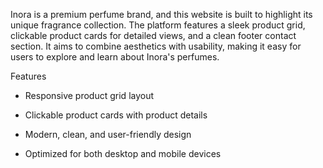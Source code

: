Inora is a premium perfume brand, and this website is built to highlight its unique fragrance collection. 
The platform features a sleek product grid, clickable product cards for detailed views, and a clean footer contact section. 
It aims to combine aesthetics with usability, making it easy for users to explore and learn about Inora's perfumes.

Features

- Responsive product grid layout

- Clickable product cards with product details

- Modern, clean, and user-friendly design

- Optimized for both desktop and mobile devices
